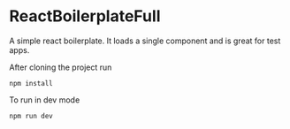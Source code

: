 # ReactBoilerplateFull
A simple react boilerplate. It loads a single component and is great for test apps.

After cloning the project run

```
npm install
```

To run in dev mode

```
npm run dev
```

